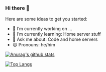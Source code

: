 ### Hi there 👋

Here are some ideas to get you started:

- 🔭 I’m currently working on ...
- 🌱 I’m currently learning: Home server stuff 
- 💬 Ask me about: Code and home servers
- 😄 Pronouns: he/him

[![Anurag's github stats](https://github-readme-stats.vercel.app/api?username=luisliz&show_icons=true&theme=dark)](https://github.com/anuraghazra/github-readme-stats)

[![Top Langs](https://github-readme-stats.vercel.app/api/top-langs/?username=luisliz&layout=compact&theme=dark)](https://github.com/anuraghazra/github-readme-stats)
